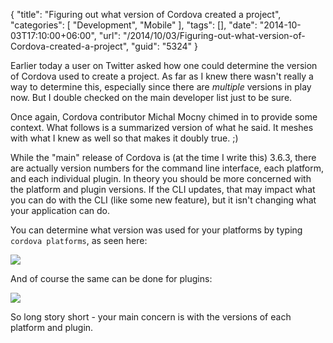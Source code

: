 {
	"title": "Figuring out what version of Cordova created a project",
	"categories": [
		"Development",
		"Mobile"
	],
	"tags": [],
	"date": "2014-10-03T17:10:00+06:00",
	"url": "/2014/10/03/Figuring-out-what-version-of-Cordova-created-a-project",
	"guid": "5324"
}

<p>
Earlier today a user on Twitter asked how one could determine the version of Cordova used to create a project. As far as I knew there wasn't really a way to determine this, especially since there are <i>multiple</i> versions in play now. But I double checked on the main developer list just to be sure.
</p>
<!--more-->
<p>
Once again, Cordova contributor Michal Mocny chimed in to provide some context. What follows is a summarized version of what he said. It meshes with what I knew as well so that makes it doubly true. ;)
</p>

<p>
While the "main" release of Cordova is (at the time I write this) 3.6.3, there are actually version numbers for the command line interface, each platform, and each individual plugin. In theory you should be more concerned with the platform and plugin versions. If the CLI updates, that may impact what you can do with the CLI (like some new feature), but it isn't changing what your application can do. 
</p>

<p>
You can determine what version was used for your platforms by typing <code>cordova platforms</code>, as seen here:
</p>

<p>
<img src="https://static.raymondcamden.com/images/s125.png" />
</p>

<p>
And of course the same can be done for plugins:
</p>

<p>
<img src="https://static.raymondcamden.com/images/s220.png" />
</p>

<p>
So long story short - your main concern is with the versions of each platform and plugin. 
</p>